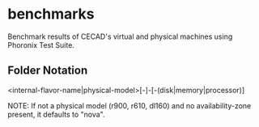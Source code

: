 # benchmarks
Benchmark results of CECAD's virtual and physical machines using Phoronix Test Suite.

Folder Notation
----------------

<internal-flavor-name|physical-model>[-<availability-zone>]-<operating-system>[-(disk|memory|processor)]

NOTE: If not a physical model (r900, r610, dl160) and no availability-zone present, it defaults to "nova".

